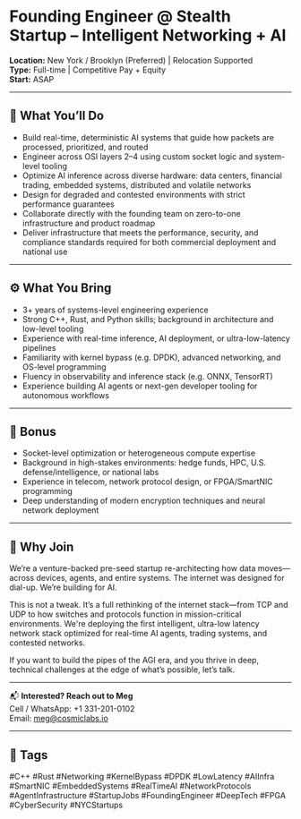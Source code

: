 # Founding Engineer @ Stealth Startup – Intelligent Networking + AI  
**Location:** New York / Brooklyn (Preferred) | Relocation Supported  
**Type:** Full-time | Competitive Pay + Equity  
**Start:** ASAP  

---

## 🧠 What You’ll Do  
- Build real-time, deterministic AI systems that guide how packets are processed, prioritized, and routed  
- Engineer across OSI layers 2–4 using custom socket logic and system-level tooling  
- Optimize AI inference across diverse hardware: data centers, financial trading, embedded systems, distributed and volatile networks  
- Design for degraded and contested environments with strict performance guarantees  
- Collaborate directly with the founding team on zero-to-one infrastructure and product roadmap  
- Deliver infrastructure that meets the performance, security, and compliance standards required for both commercial deployment and national use  

---

## ⚙️ What You Bring  
- 3+ years of systems-level engineering experience  
- Strong C++, Rust, and Python skills; background in architecture and low-level tooling  
- Experience with real-time inference, AI deployment, or ultra-low-latency pipelines  
- Familiarity with kernel bypass (e.g. DPDK), advanced networking, and OS-level programming  
- Fluency in observability and inference stack (e.g. ONNX, TensorRT)  
- Experience building AI agents or next-gen developer tooling for autonomous workflows  

---

## 🧩 Bonus  
- Socket-level optimization or heterogeneous compute expertise  
- Background in high-stakes environments: hedge funds, HPC, U.S. defense/intelligence, or national labs  
- Experience in telecom, network protocol design, or FPGA/SmartNIC programming  
- Deep understanding of modern encryption techniques and neural network deployment  

---

## 🚀 Why Join  
We’re a venture-backed pre-seed startup re-architecting how data moves—across devices, agents, and entire systems. The internet was designed for dial-up. We’re building for AI.

This is not a tweak. It’s a full rethinking of the internet stack—from TCP and UDP to how switches and protocols function in mission-critical environments. We're deploying the first intelligent, ultra-low latency network stack optimized for real-time AI agents, trading systems, and contested networks.  

If you want to build the pipes of the AGI era, and you thrive in deep, technical challenges at the edge of what’s possible, let’s talk.

---

📬 **Interested? Reach out to Meg**  
Cell / WhatsApp: +1 331-201-0102  
Email: [meg@cosmiclabs.io](mailto:meg@cosmiclabs.io)

---

## 📌 Tags  
#C++ #Rust #Networking #KernelBypass #DPDK #LowLatency #AIInfra #SmartNIC #EmbeddedSystems #RealTimeAI #NetworkProtocols #AgentInfrastructure #StartupJobs #FoundingEngineer #DeepTech #FPGA #CyberSecurity #NYCStartups
